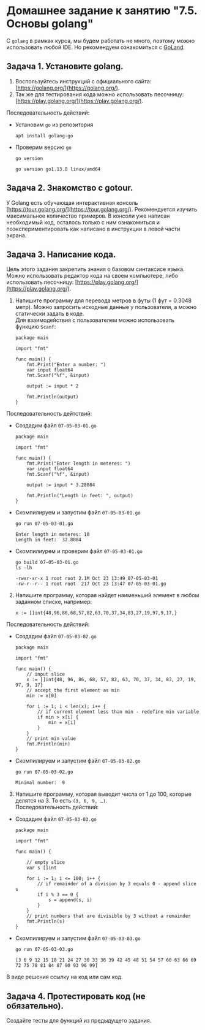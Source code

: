 # Домашнее задание к занятию "7.5. Основы golang"

С `golang` в рамках курса, мы будем работать не много, поэтому можно использовать любой IDE. 
Но рекомендуем ознакомиться с [GoLand](https://www.jetbrains.com/ru-ru/go/).  

## Задача 1. Установите golang.
1. Воспользуйтесь инструкций с официального сайта: [https://golang.org/](https://golang.org/).
2. Так же для тестирования кода можно использовать песочницу: [https://play.golang.org/](https://play.golang.org/).

Последовательность действий:
- Установим `go` из репозитория
    ```
    apt install golang-go 
    ```
- Проверим версию `go`
    ```
    go version
    ```
    ```
    go version go1.13.8 linux/amd64
    ```

## Задача 2. Знакомство с gotour.
У Golang есть обучающая интерактивная консоль [https://tour.golang.org/](https://tour.golang.org/). 
Рекомендуется изучить максимальное количество примеров. В консоли уже написан необходимый код, 
осталось только с ним ознакомиться и поэкспериментировать как написано в инструкции в левой части экрана.  

## Задача 3. Написание кода. 
Цель этого задания закрепить знания о базовом синтаксисе языка. Можно использовать редактор кода 
на своем компьютере, либо использовать песочницу: [https://play.golang.org/](https://play.golang.org/).

1. Напишите программу для перевода метров в футы (1 фут = 0.3048 метр). Можно запросить исходные данные 
у пользователя, а можно статически задать в коде.  
    Для взаимодействия с пользователем можно использовать функцию `Scanf`:
    ```
    package main

    import "fmt"

    func main() {
        fmt.Print("Enter a number: ")
        var input float64
        fmt.Scanf("%f", &input)

        output := input * 2

        fmt.Println(output)    
    }
    ```
Последовательность дейтствий:  
- Создадим файл `07-05-03-01.go`
    ```
    package main

    import "fmt"

    func main() {
        fmt.Print("Enter length in meteres: ")
        var input float64
        fmt.Scanf("%f", &input)

        output := input * 3.28084

        fmt.Println("Length in feet: ", output)    
    }
    ```
- Скомпилируем и запустим файл `07-05-03-01.go`
    ```
    go run 07-05-03-01.go
    ```
    ```
    Enter length in meteres: 10
    Length in feet:  32.8084
    ```
- Cкомпилиурем и проверим файл `07-05-03-01.go`
    ```
    go build 07-05-03-01.go
    ls -lh
    ```
    ```
    -rwxr-xr-x 1 root root 2.1M Oct 23 13:49 07-05-03-01
    -rw-r--r-- 1 root root  217 Oct 23 13:47 07-05-03-01.go
    ```
2. Напишите программу, которая найдет наименьший элемент в любом заданном списке, например:  
    ```
    x := []int{48,96,86,68,57,82,63,70,37,34,83,27,19,97,9,17,}
    ```  
Последовательность действий:  
- Создадим файл `07-05-03-02.go`
    ```
    package main

    import "fmt"

    func main() {
        // input slice
        x := []int{48, 96, 86, 68, 57, 82, 63, 70, 37, 34, 83, 27, 19, 97, 9, 17}
        // accept the first element as min
        min := x[0]

        for i := 1; i < len(x); i++ {
            // if current element less than min - redefine min variable
            if min > x[i] {
                min = x[i]
            }
        }
        // print min value
        fmt.Println(min)
    }
    ```
- Скомпилируем и запустим файл `07-05-03-02.go`
    ```
    go run 07-05-03-02.go
    ```
    ```
    Minimal number:  9
    ```
3. Напишите программу, которая выводит числа от 1 до 100, которые делятся на 3. То есть `(3, 6, 9, …)`.  
Последовательность действий:  
- Создадим файл `07-05-03-03.go`
    ```
    package main

    import "fmt"

    func main() {

        // empty slice
        var s []int

        for i := 1; i <= 100; i++ {
            // if remainder of a division by 3 equals 0 - append slice s
            if i % 3 == 0 {
                s = append(s, i)
            }		
        }
        // print numbers that are divisible by 3 without a remainder
        fmt.Println(s)
    }
    ```
- Скомпилируем и запустим файл `07-05-03-03.go`
    ```
    go run 07-05-03-03.go
    ```
    ```
    [3 6 9 12 15 18 21 24 27 30 33 36 39 42 45 48 51 54 57 60 63 66 69 72 75 78 81 84 87 90 93 96 99]
    ```

В виде решения ссылку на код или сам код. 

## Задача 4. Протестировать код (не обязательно).

Создайте тесты для функций из предыдущего задания. 
